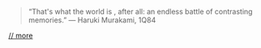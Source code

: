 > “That's what the world is , after all: an endless battle of contrasting memories.”
― Haruki Murakami, 1Q84 

[// more](http://triho.me/)


